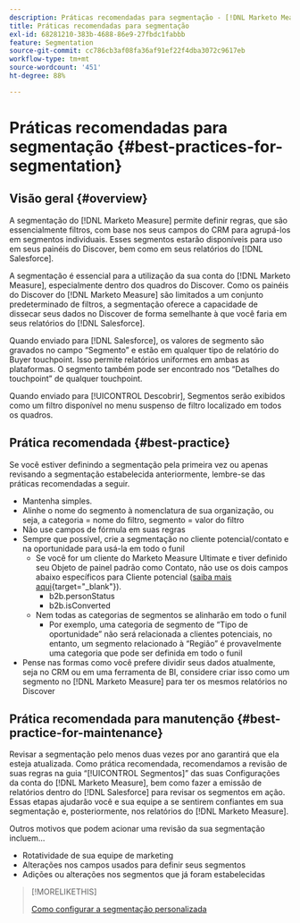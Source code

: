 ```yaml
---
description: Práticas recomendadas para segmentação - [!DNL Marketo Measure] - Documentação do produto
title: Práticas recomendadas para segmentação
exl-id: 68281210-383b-4688-86e9-27fbdc1fabbb
feature: Segmentation
source-git-commit: cc786cb3af08fa36af91ef22f4dba3072c9617eb
workflow-type: tm+mt
source-wordcount: '451'
ht-degree: 88%

---
```


# Práticas recomendadas para segmentação {#best-practices-for-segmentation}

## Visão geral {#overview}

A segmentação do [!DNL Marketo Measure] permite definir regras, que são essencialmente filtros, com base nos seus campos do CRM para agrupá-los em segmentos individuais. Esses segmentos estarão disponíveis para uso em seus painéis do Discover, bem como em seus relatórios do [!DNL Salesforce].

A segmentação é essencial para a utilização da sua conta do [!DNL Marketo Measure], especialmente dentro dos quadros do Discover. Como os painéis do Discover do [!DNL Marketo Measure] são limitados a um conjunto predeterminado de filtros, a segmentação oferece a capacidade de dissecar seus dados no Discover de forma semelhante à que você faria em seus relatórios do [!DNL Salesforce].

Quando enviado para [!DNL Salesforce], os valores de segmento são gravados no campo “Segmento” e estão em qualquer tipo de relatório do Buyer touchpoint. Isso permite relatórios uniformes em ambas as plataformas. O segmento também pode ser encontrado nos “Detalhes do touchpoint” de qualquer touchpoint.

Quando enviado para [!UICONTROL Descobrir], Segmentos serão exibidos como um filtro disponível no menu suspenso de filtro localizado em todos os quadros.

## Prática recomendada {#best-practice}

Se você estiver definindo a segmentação pela primeira vez ou apenas revisando a segmentação estabelecida anteriormente, lembre-se das práticas recomendadas a seguir.

* Mantenha simples.
* Alinhe o nome do segmento à nomenclatura de sua organização, ou seja, a categoria = nome do filtro, segmento = valor do filtro
* Não use campos de fórmula em suas regras
* Sempre que possível, crie a segmentação no cliente potencial/contato e na oportunidade para usá-la em todo o funil
   * Se você for um cliente do Marketo Measure Ultimate e tiver definido seu Objeto de painel padrão como Contato, não use os dois campos abaixo específicos para Cliente potencial ([saiba mais aqui](/help/marketo-measure-ultimate/data-integrity-requirement.md){target="_blank"}).
      * b2b.personStatus
      * b2b.isConverted
   * Nem todas as categorias de segmentos se alinharão em todo o funil
      * Por exemplo, uma categoria de segmento de “Tipo de oportunidade” não será relacionada a clientes potenciais, no entanto, um segmento relacionado à “Região” é provavelmente uma categoria que pode ser definida em todo o funil
* Pense nas formas como você prefere dividir seus dados atualmente, seja no CRM ou em uma ferramenta de BI, considere criar isso como um segmento no [!DNL Marketo Measure] para ter os mesmos relatórios no Discover

## Prática recomendada para manutenção {#best-practice-for-maintenance}

Revisar a segmentação pelo menos duas vezes por ano garantirá que ela esteja atualizada. Como prática recomendada, recomendamos a revisão de suas regras na guia “[!UICONTROL Segmentos]” das suas Configurações da conta do [!DNL Marketo Measure], bem como fazer a emissão de relatórios dentro do [!DNL Salesforce] para revisar os segmentos em ação. Essas etapas ajudarão você e sua equipe a se sentirem confiantes em sua segmentação e, posteriormente, nos relatórios do [!DNL Marketo Measure].

Outros motivos que podem acionar uma revisão da sua segmentação incluem...

* Rotatividade de sua equipe de marketing
* Alterações nos campos usados para definir seus segmentos
* Adições ou alterações nos segmentos que já foram estabelecidas

>[!MORELIKETHIS]
>
>[Como configurar a segmentação personalizada](/help/advanced-marketo-measure-features/segmentation/custom-segmentation.md)
